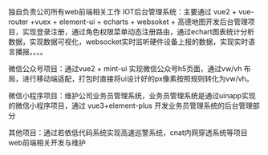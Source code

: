 独自负责公司所有web前端相关工作
IOT后台管理系统：主要通过 vue2 + vue-router +vuex + element-ui + echarts + websoket + 高德地图开发后台管理项目，实现登录注册，通过角色权限菜单动态注册路由，通过echart图表统计分析数据，实现数据可视化，websocket实时监听硬件设备上报的数据，实现实时语言播报。。。。

微信公众号项目：通过vue2 + mint-ui 实现微信公众号h5页面，通过vw/vh 布局，进行移动端适配，打包时直接将ui设计好的px像素按照规则转化为vw/vh。

微信小程序项目：维护公司业务员管理系统，业务员管理系统是通过uinapp实现的微信小程序项目，通过 vue3+element-plus 开发业务员管理系统的后台管理部分

其他项目：通过若依低代码系统实现高速巡警系统，cnat内网穿透系统等项目web前端相关开发与维护
